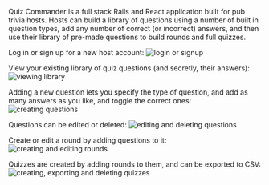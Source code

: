 Quiz Commander is a full stack Rails and React application built for pub trivia hosts. Hosts can build a library of questions using a number of built in question types, add any number of correct (or incorrect) answers, and then use their library of pre-made questions to build rounds and full quizzes.

Log in or sign up for a new host account:
![login or signup](https://i.imgur.com/HvQqwBx.gif)

View your existing library of quiz questions (and secretly, their answers):
![viewing library](https://i.imgur.com/vlJfL1w.gif)

Adding a new question lets you specify the type of question, and add as many answers as you like, and toggle the correct ones:
![creating questions](https://i.imgur.com/ZB1yakk.gif)

Questions can be edited or deleted:
![editing and deleting questions](https://i.imgur.com/Legt7iS.gif)

Create or edit a round by adding questions to it:
![creating and editing rounds](https://i.imgur.com/WdCI34d.gif)

Quizzes are created by adding rounds to them, and can be exported to CSV:
![creating, exporting and deleting quizzes](https://i.imgur.com/yAQNUnm.gif)

